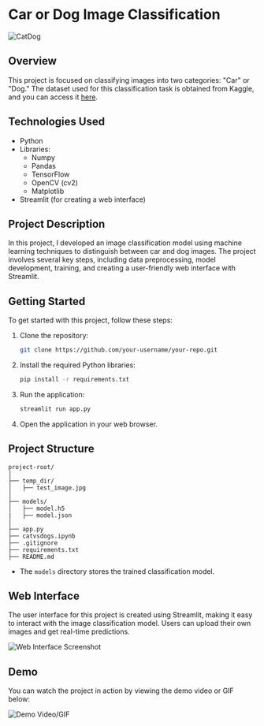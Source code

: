 # Car or Dog Image Classification


![CatDog](https://github.com/aditya345-coder/Cat_Or_Dog_Classification/assets/92220550/8777239c-65b2-4402-a825-030a050d2d8b)

## Overview

This project is focused on classifying images into two categories: "Car" or "Dog." The dataset used for this classification task is obtained from Kaggle, and you can access it [here](https://www.kaggle.com/datasets/tongpython/cat-and-dog).

## Technologies Used

- Python
- Libraries:
  - Numpy
  - Pandas
  - TensorFlow
  - OpenCV (cv2)
  - Matplotlib
- Streamlit (for creating a web interface)

## Project Description

In this project, I developed an image classification model using machine learning techniques to distinguish between car and dog images. The project involves several key steps, including data preprocessing, model development, training, and creating a user-friendly web interface with Streamlit.

## Getting Started

To get started with this project, follow these steps:

1. Clone the repository:

   ```bash
   git clone https://github.com/your-username/your-repo.git
   ```

2. Install the required Python libraries:

   ```bash
   pip install -r requirements.txt
   ```

3. Run the application:

   ```bash
   streamlit run app.py
   ```

4. Open the application in your web browser.

## Project Structure

```
project-root/
│
├── temp_dir/
│   ├── test_image.jpg
│
├── models/
│   ├── model.h5
|   ├── model.json
│
├── app.py
├── catvsdogs.ipynb
├── .gitignore
├── requirements.txt
├── README.md
```
- The `models` directory stores the trained classification model.

## Web Interface

The user interface for this project is created using Streamlit, making it easy to interact with the image classification model. Users can upload their own images and get real-time predictions.

![Web Interface Screenshot](![image](https://github.com/aditya345-coder/Cat_Or_Dog_Classification/assets/92220550/7fb30c4a-dcf7-4faf-b863-5a503888b2b8)
)

## Demo

You can watch the project in action by viewing the demo video or GIF below:

![Demo Video/GIF](https://github.com/aditya345-coder/Cat_Or_Dog_Classification/assets/92220550/8167f604-76dc-4316-95f7-cb65f2178314)





